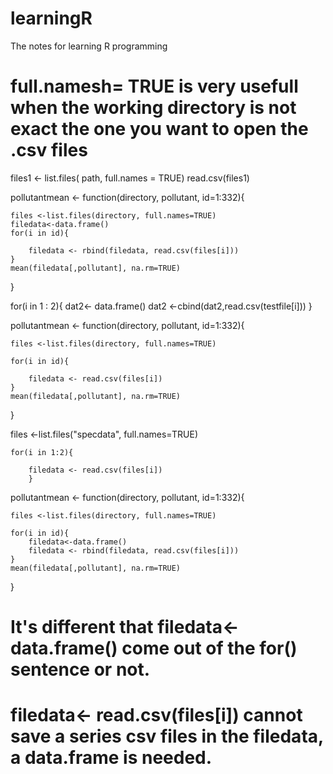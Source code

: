 # learningR
The notes for learning R programming

# full.namesh= TRUE is very usefull when the working directory is not exact the one you want to open the .csv files
files1 <- list.files( path, full.names = TRUE)
read.csv(files1)

pollutantmean <- function(directory, pollutant, id=1:332){
	
	files <-list.files(directory, full.names=TRUE)
	filedata<-data.frame()
	for(i in id){
		
		filedata <- rbind(filedata, read.csv(files[i]))
	}
	mean(filedata[,pollutant], na.rm=TRUE)
}


for(i in 1 : 2){
	dat2<- data.frame()
	dat2 <-cbind(dat2,read.csv(testfile[i]))
}

pollutantmean <- function(directory, pollutant, id=1:332){
	
	files <-list.files(directory, full.names=TRUE)
	
	for(i in id){
		
		filedata <- read.csv(files[i])
	}
	mean(filedata[,pollutant], na.rm=TRUE)
}

files <-list.files("specdata", full.names=TRUE)
	
	for(i in 1:2){
		
		filedata <- read.csv(files[i])
		}

pollutantmean <- function(directory, pollutant, id=1:332){
	
	files <-list.files(directory, full.names=TRUE)
	
	for(i in id){
		filedata<-data.frame()
		filedata <- rbind(filedata, read.csv(files[i]))
	}
	mean(filedata[,pollutant], na.rm=TRUE)
}
	
# It's different that filedata<-data.frame() come out of the for() sentence or not. 
# filedata<- read.csv(files[i]) cannot save a series csv files in the filedata, a data.frame is needed.
